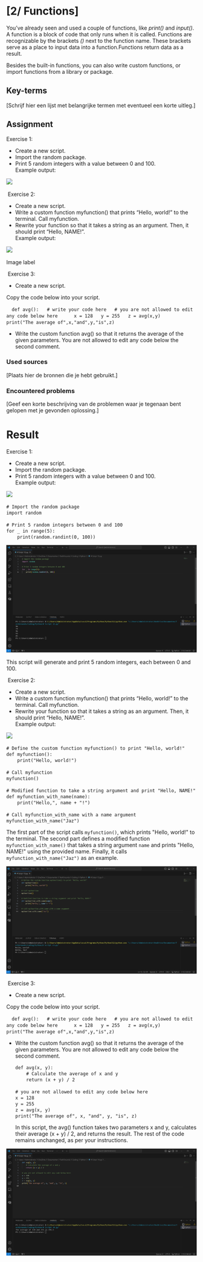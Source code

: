 # [2/ Functions]

You’ve already seen and used a couple of functions, like *print()* and *input()*. A function is a block of code that only runs when it is called. Functions are recognizable by the brackets *()* next to the function name. These brackets serve as a place to input data into a function.Functions return data as a result.

Besides the built-in functions, you can also write custom functions, or import functions from a library or package.

## Key-terms

[Schrijf hier een lijst met belangrijke termen met eventueel een korte uitleg.]

## Assignment

Exercise 1:

- Create a new script.
- Import the random package.
- Print 5 random integers with a value between 0 and 100.  
  Example output:

![](https://lwfiles.mycourse.app/642fed69f84f1f76d03f116a-public/ebook/50733c31626de82900d79da6463e2176/image4.png)

 Exercise 2:

- Create a new script.
- Write a custom function myfunction() that prints “Hello, world!” to the terminal. Call myfunction.
- Rewrite your function so that it takes a string as an argument. Then, it should print “Hello, NAME!”.  
  Example output:

![](https://lwfiles.mycourse.app/642fed69f84f1f76d03f116a-public/ebook/50733c31626de82900d79da6463e2176/image3.png)

Image label

 Exercise 3:

- Create a new script.

Copy the code below into your script.

`   def avg():   # write your code here   # you are not allowed to edit any code below here      x = 128   y = 255   z = avg(x,y)      print("The average of",x,"and",y,"is",z)   `

- Write the custom function avg() so that it returns the average of the given parameters. You are not allowed to edit any code below the second comment.

### Used sources

[Plaats hier de bronnen die je hebt gebruikt.]

### Encountered problems

[Geef een korte beschrijving van de problemen waar je tegenaan bent gelopen met je gevonden oplossing.]

# Result

Exercise 1:

- Create a new script.
- Import the random package.
- Print 5 random integers with a value between 0 and 100.  
  Example output:

![](https://lwfiles.mycourse.app/642fed69f84f1f76d03f116a-public/ebook/50733c31626de82900d79da6463e2176/image4.png)

```
# Import the random package
import random

# Print 5 random integers between 0 and 100
for _ in range(5):
    print(random.randint(0, 100))
```

![import_package.png](import_package.png)

This script will generate and print 5 random integers, each between 0 and 100.

 Exercise 2:

- Create a new script.
- Write a custom function myfunction() that prints “Hello, world!” to the terminal. Call myfunction.
- Rewrite your function so that it takes a string as an argument. Then, it should print “Hello, NAME!”.  
  Example output:

![](https://lwfiles.mycourse.app/642fed69f84f1f76d03f116a-public/ebook/50733c31626de82900d79da6463e2176/image3.png)

```
# Define the custom function myfunction() to print "Hello, world!"
def myfunction():
    print("Hello, world!")

# Call myfunction
myfunction()

# Modified function to take a string argument and print "Hello, NAME!"
def myfunction_with_name(name):
    print("Hello,", name + "!")

# Call myfunction_with_name with a name argument
myfunction_with_name("Jaz")
```

The first part of the script calls `myfunction()`, which prints "Hello, world!" to the terminal. The second part defines a modified function `myfunction_with_name()` that takes a string argument `name` and prints "Hello, NAME!" using the provided name. Finally, it calls `myfunction_with_name("Jaz")` as an example.

![myfunction.png](myfunction.png)

 Exercise 3:

- Create a new script.

Copy the code below into your script.

`   def avg():   # write your code here   # you are not allowed to edit any code below here      x = 128   y = 255   z = avg(x,y)      print("The average of",x,"and",y,"is",z)   `

- Write the custom function avg() so that it returns the average of the given parameters. You are not allowed to edit any code below the second comment.
  
  ```
  def avg(x, y):
      # Calculate the average of x and y
      return (x + y) / 2
  
  # you are not allowed to edit any code below here
  x = 128
  y = 255
  z = avg(x, y)
  print("The average of", x, "and", y, "is", z)
  ```
  
  In this script, the avg() function takes two parameters x and y, calculates their average (x + y) / 2, and returns the result. The rest of the code remains unchanged, as per your instructions.

![average.png](average.png)